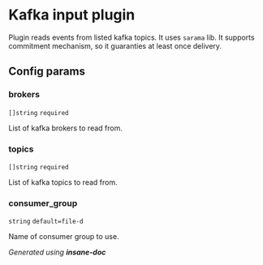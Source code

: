 # Kafka input plugin
Plugin reads events from listed kafka topics. It uses `sarama` lib.
It supports commitment mechanism, so it guaranties at least once delivery.

## Config params
### brokers

`[]string`  `required` 

List of kafka brokers to read from.

### topics

`[]string`  `required` 

List of kafka topics to read from.

### consumer_group

`string` `default=file-d`  

Name of consumer group to use.



*Generated using __insane-doc__*